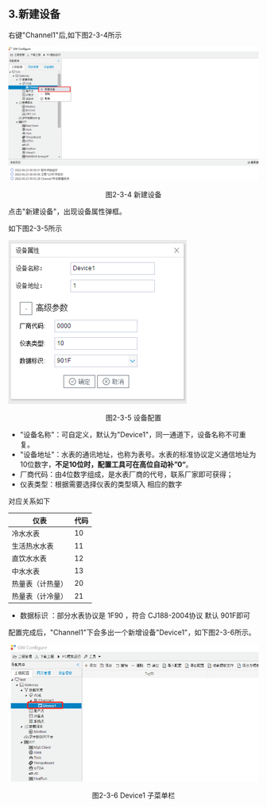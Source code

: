 ## 3.新建设备

右键"Channel1"后,如下图2-3-4所示   

![](../../assets/新建设备.jpg)

<center>图2-3-4 新建设备</center>

点击"新建设备"，出现设备属性弹框。

如下图2-3-5所示

![1557110284778](assets/设备配置.png)

<center>图2-3-5  设备配置</center>

- "设备名称"：可自定义，默认为"Device1"，同一通道下，设备名称不可重复。
- "设备地址"：水表的通讯地址，也称为表号。水表的标准协议定义通信地址为10位数字，**不足10位时，配置工具可在高位自动补”0“**。
- 厂商代码：由4位数字组成，是水表厂商的代号，联系厂家即可获得；
- 仪表类型：根据需要选择仪表的类型填入 相应的数字

对应关系如下

| 仪表             | 代码 |
| ---------------- | ---- |
| 冷水水表         | 10   |
| 生活热水水表     | 11   |
| 直饮水水表       | 12   |
| 中水水表         | 13   |
| 热量表（计热量） | 20   |
| 热量表（计冷量） | 21   |

- 数据标识 ：部分水表协议是 1F90 ，符合 CJ188-2004协议   默认 901F即可 

配置完成后，"Channel1"下会多出一个新增设备"Device1"，如下图2-3-6所示。

![](../../assets/Device子菜单栏.png)

<center>图2-3-6 Device1 子菜单栏</center>

